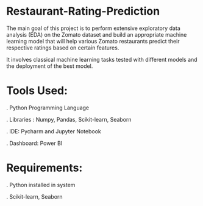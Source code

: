 # Restaurant-Rating-Prediction
The main goal of this project is to perform extensive exploratory data analysis (EDA) on the Zomato dataset and build an appropriate machine learning model that will help various Zomato restaurants predict their respective ratings based on certain features.

It involves classical machine learning tasks tested with different models and the deployment of the best model.

# Tools Used:
. Python Programming Language

. Libraries : Numpy, Pandas, Scikit-learn, Seaborn

. IDE: Pycharm and Jupyter Notebook

. Dashboard: Power BI

# Requirements:
. Python installed in system

. Scikit-learn, Seaborn
